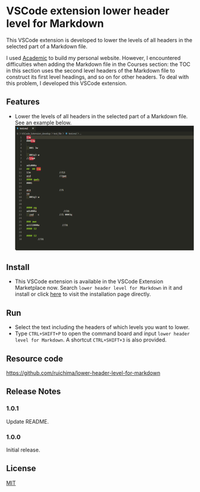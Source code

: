 # VSCode extension lower header level for Markdown

This VSCode extension is developed to lower the levels of all headers in the selected part of a Markdown file.

I used [Academic](https://github.com/gcushen/hugo-academic) to build my personal website. However, I encountered difficulties when adding the Markdown file in the Courses section: the TOC in this section uses the second level headers of the Markdown file to construct its first level headings, and so on for other headers. To deal with this problem, I developed this VSCode extension.

## Features

- Lower the levels of all headers in the selected part of a Markdown file. See an example below.
  ![example](./img/features.gif)

## Install

- This VSCode extension is available in the VSCode Extension Marketplace now. Search `lower header level for Markdown` in it and install or click [here](https://marketplace.visualstudio.com/items?itemName=RuichiMa.lower-header-level-for-markdown) to visit the installation page directly.

## Run

- Select the text including the headers of which levels you want to lower.
- Type `CTRL+SHIFT+P` to open the command board and input `lower header level for Markdown`. A shortcut `CTRL+SHIFT+3` is also provided.

## Resource code

https://github.com/ruichima/lower-header-level-for-markdown

## Release Notes

### 1.0.1

Update README.

### 1.0.0

Initial release.

## License

[MIT](./LICENSE)
